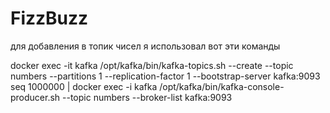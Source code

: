 # FizzBuzz

для добавления в топик чисел я использовал вот эти команды 

docker exec -it kafka /opt/kafka/bin/kafka-topics.sh --create --topic numbers --partitions 1 --replication-factor 1 --bootstrap-server kafka:9093
seq 1000000 | docker exec -i kafka /opt/kafka/bin/kafka-console-producer.sh --topic numbers --broker-list kafka:9093
